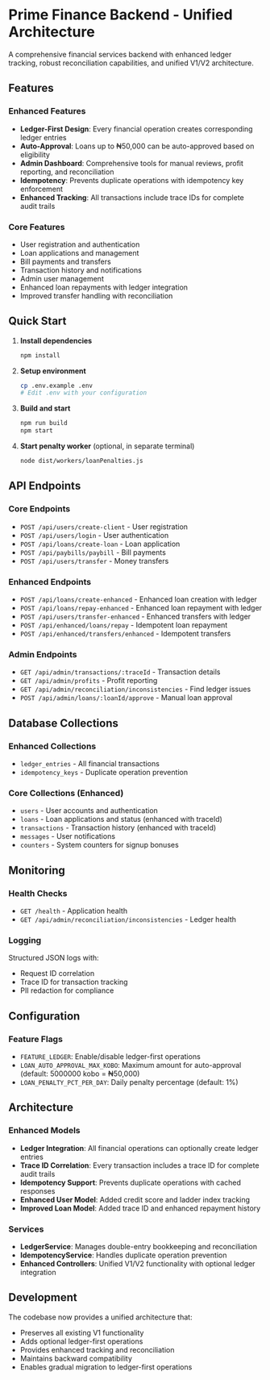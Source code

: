 # Prime Finance Backend - Unified Architecture

A comprehensive financial services backend with enhanced ledger tracking, robust reconciliation capabilities, and unified V1/V2 architecture.

## Features

### Enhanced Features
- **Ledger-First Design**: Every financial operation creates corresponding ledger entries
- **Auto-Approval**: Loans up to ₦50,000 can be auto-approved based on eligibility
- **Admin Dashboard**: Comprehensive tools for manual reviews, profit reporting, and reconciliation
- **Idempotency**: Prevents duplicate operations with idempotency key enforcement
- **Enhanced Tracking**: All transactions include trace IDs for complete audit trails

### Core Features
- User registration and authentication
- Loan applications and management
- Bill payments and transfers
- Transaction history and notifications
- Admin user management
- Enhanced loan repayments with ledger integration
- Improved transfer handling with reconciliation

## Quick Start

1. **Install dependencies**
   ```bash
   npm install
   ```

2. **Setup environment**
   ```bash
   cp .env.example .env
   # Edit .env with your configuration
   ```

3. **Build and start**
   ```bash
   npm run build
   npm start
   ```

4. **Start penalty worker** (optional, in separate terminal)
   ```bash
   node dist/workers/loanPenalties.js
   ```

## API Endpoints

### Core Endpoints
- `POST /api/users/create-client` - User registration
- `POST /api/users/login` - User authentication
- `POST /api/loans/create-loan` - Loan application
- `POST /api/paybills/paybill` - Bill payments
- `POST /api/users/transfer` - Money transfers

### Enhanced Endpoints
- `POST /api/loans/create-enhanced` - Enhanced loan creation with ledger
- `POST /api/loans/repay-enhanced` - Enhanced loan repayment with ledger
- `POST /api/users/transfer-enhanced` - Enhanced transfers with ledger
- `POST /api/enhanced/loans/repay` - Idempotent loan repayment
- `POST /api/enhanced/transfers/enhanced` - Idempotent transfers

### Admin Endpoints
- `GET /api/admin/transactions/:traceId` - Transaction details
- `GET /api/admin/profits` - Profit reporting
- `GET /api/admin/reconciliation/inconsistencies` - Find ledger issues
- `POST /api/admin/loans/:loanId/approve` - Manual loan approval

## Database Collections

### Enhanced Collections
- `ledger_entries` - All financial transactions
- `idempotency_keys` - Duplicate operation prevention

### Core Collections (Enhanced)
- `users` - User accounts and authentication
- `loans` - Loan applications and status (enhanced with traceId)
- `transactions` - Transaction history (enhanced with traceId)
- `messages` - User notifications
- `counters` - System counters for signup bonuses

## Monitoring

### Health Checks
- `GET /health` - Application health
- `GET /api/admin/reconciliation/inconsistencies` - Ledger health

### Logging
Structured JSON logs with:
- Request ID correlation
- Trace ID for transaction tracking
- PII redaction for compliance

## Configuration

### Feature Flags
- `FEATURE_LEDGER`: Enable/disable ledger-first operations
- `LOAN_AUTO_APPROVAL_MAX_KOBO`: Maximum amount for auto-approval (default: 5000000 kobo = ₦50,000)
- `LOAN_PENALTY_PCT_PER_DAY`: Daily penalty percentage (default: 1%)

## Architecture

### Enhanced Models
- **Ledger Integration**: All financial operations can optionally create ledger entries
- **Trace ID Correlation**: Every transaction includes a trace ID for complete audit trails
- **Idempotency Support**: Prevents duplicate operations with cached responses
- **Enhanced User Model**: Added credit score and ladder index tracking
- **Improved Loan Model**: Added trace ID and enhanced repayment history

### Services
- **LedgerService**: Manages double-entry bookkeeping and reconciliation
- **IdempotencyService**: Handles duplicate operation prevention
- **Enhanced Controllers**: Unified V1/V2 functionality with optional ledger integration

## Development

The codebase now provides a unified architecture that:
- Preserves all existing V1 functionality
- Adds optional ledger-first operations
- Provides enhanced tracking and reconciliation
- Maintains backward compatibility
- Enables gradual migration to ledger-first operations